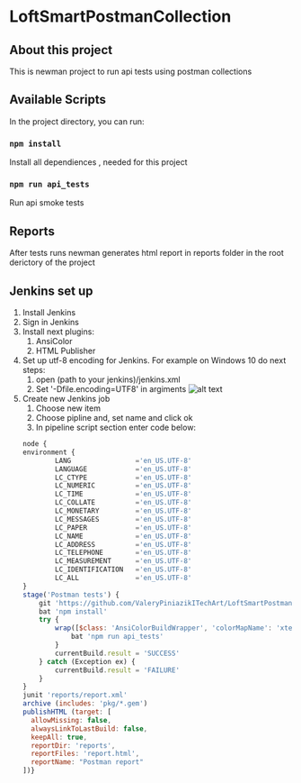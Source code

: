 # LoftSmartPostmanCollection

## About this project

This is newman project to run api tests using postman collections

## Available Scripts

In the project directory, you can run:

### `npm install`

Install all dependiences , needed for this project

### `npm run api_tests`

Run api smoke tests 

## Reports

After tests runs newman generates html report in reports folder in the root derictory of the project

## Jenkins set up

1. Install Jenkins
2. Sign in Jenkins
3. Install next plugins:
    1. AnsiColor
    2. HTML Publisher
4. Set up utf-8 encoding for Jenkins. For example on Windows 10 do next steps:
    1. open (path to your jenkins)/jenkins.xml
    2. Set '-Dfile.encoding=UTF8' in argiments
    ![alt text](https://miro.medium.com/max/700/1*hf4zWYy7XRansBHCJU3yEA.png)
5. Create new Jenkins job
    1. Choose new item
    2. Choose pipline and, set name and click ok
    3. In pipeline script section enter code below:
    ```javascript
    node {
    environment {
            LANG                ='en_US.UTF-8'
            LANGUAGE            ='en_US.UTF-8'
            LC_CTYPE            ='en_US.UTF-8'
            LC_NUMERIC          ='en_US.UTF-8'
            LC_TIME             ='en_US.UTF-8'
            LC_COLLATE          ='en_US.UTF-8'
            LC_MONETARY         ='en_US.UTF-8'
            LC_MESSAGES         ='en_US.UTF-8'
            LC_PAPER            ='en_US.UTF-8'
            LC_NAME             ='en_US.UTF-8'
            LC_ADDRESS          ='en_US.UTF-8'
            LC_TELEPHONE        ='en_US.UTF-8'
            LC_MEASUREMENT      ='en_US.UTF-8'
            LC_IDENTIFICATION   ='en_US.UTF-8'
            LC_ALL              ='en_US.UTF-8'
    }
    stage('Postman tests') {
        git 'https://github.com/ValeryPiniazikITechArt/LoftSmartPostmanCollection'
        bat 'npm install'
        try {
            wrap([$class: 'AnsiColorBuildWrapper', 'colorMapName': 'xterm']) {
                bat 'npm run api_tests'   
            }
            currentBuild.result = 'SUCCESS'
        } catch (Exception ex) {
            currentBuild.result = 'FAILURE'
        }
    }
    junit 'reports/report.xml'
    archive (includes: 'pkg/*.gem')
    publishHTML (target: [
      allowMissing: false,
      alwaysLinkToLastBuild: false,
      keepAll: true,
      reportDir: 'reports',
      reportFiles: 'report.html',
      reportName: "Postman report"
    ])}
```
    
